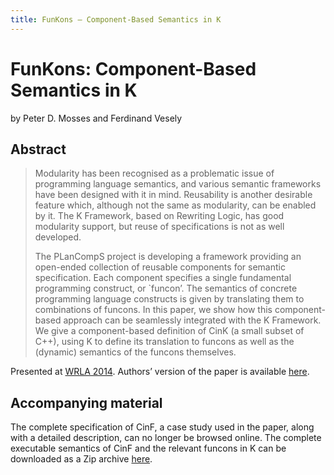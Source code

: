 ```yaml
---
title: FunKons – Component-Based Semantics in K
---
```


# FunKons: Component-Based Semantics in K

by Peter D. Mosses and Ferdinand Vesely

## Abstract

> Modularity has been recognised as a problematic issue of programming language semantics, and various semantic frameworks have been designed with it in mind. Reusability is another desirable feature which, although not the same as modularity, can be enabled by it. The K Framework, based on Rewriting Logic, has good modularity support, but reuse of specifications is not as well developed. 
>
> The PLanCompS project is developing a framework providing an open-ended collection of reusable components for semantic specification. Each component specifies a single fundamental programming construct, or `funcon’. The semantics of concrete programming language constructs is given by translating them to combinations of funcons. In this paper, we show how this component-based approach can be seamlessly integrated with the K Framework. We give a component-based definition of CinK (a small subset of C++), using K to define its translation to funcons as well as the (dynamic) semantics of the funcons themselves.

Presented at [WRLA 2014](https://users.dsic.upv.es/workshops/wrla2014/).
Authors’ version of the paper is available [here](/files/2014/03/WRLA2014.pdf).

## Accompanying material

The complete specification of CinF, a case study used in the paper, along with a detailed description, can no longer be browsed online. The complete executable semantics of CinF and the relevant funcons in K can be downloaded as a Zip archive [here](/files/2014/03/cinf.zip).
